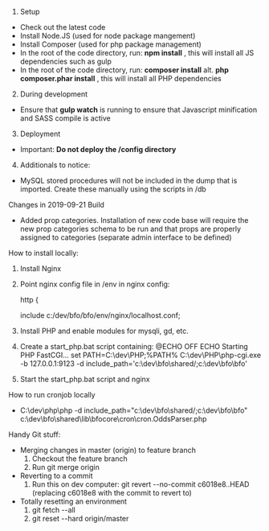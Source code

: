 1. Setup
* Check out the latest code
* Install Node.JS (used for node package mangement)
* Install Composer (used for php package management)
* In the root of the code directory, run: **npm install** , this will install all JS dependencies such as gulp
* In the root of the code directory, run: **composer install** alt. **php composer.phar install** , this will install all PHP dependencies

2. During development
* Ensure that **gulp watch** is running to ensure that Javascript minification and SASS compile is active

3. Deployment
* Important: **Do not deploy the /config directory**

4. Additionals to notice:
* MySQL stored procedures will not be included in the dump that is imported. Create these manually using the scripts in /db



Changes in 2019-09-21 Build
- Added prop categories. Installation of new code base will require the new prop categories schema to be run and that props are properly assigned to categories (separate admin interface to be defined)



How to install locally:
1. Install Nginx
2. Point nginx config file in /env in nginx config:
    
    http {

    include c:/dev/bfo/bfo/env/nginx/localhost.conf;

3. Install PHP and enable modules for mysqli, gd, etc.
4. Create a start_php.bat script containing:
    @ECHO OFF
    ECHO Starting PHP FastCGI...
    set PATH=C:\dev\PHP;%PATH%
    C:\dev\PHP\php-cgi.exe -b 127.0.0.1:9123 -d include_path='c:\dev\bfo\shared/;c:\dev\bfo\bfo'
5. Start the start_php.bat script and nginx


How to run cronjob locally
- C:\dev\php\php -d include_path="c:\dev\bfo\shared/;c:\dev\bfo\bfo" c:\dev\bfo\shared\lib\bfocore\cron\cron.OddsParser.php


Handy Git stuff:
- Merging changes in master (origin) to feature branch
    1. Checkout the feature branch
    2. Run git merge origin
- Reverting to a commit
    1. Run this on dev computer: git revert --no-commit c6018e8..HEAD     (replacing c6018e8 with the commit to revert to)
- Totally resetting an environment
    1. git fetch --all
    2. git reset --hard origin/master
